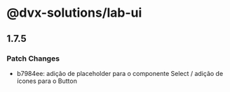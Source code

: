 # @dvx-solutions/lab-ui

## 1.7.5

### Patch Changes

- b7984ee: adição de placeholder para o componente Select / adição de ícones para o Button
